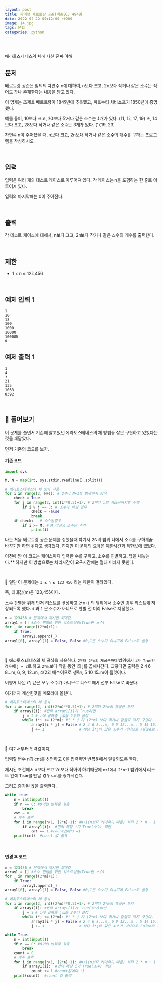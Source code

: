 ```yaml
---
layout: post
title: 파이썬 베르트랑 공준(백준BOJ 4948)
date: 2022-07-22 00:12:00 +0900
image: 14.jpg
tags: 문법
categories: python
---
```


<br>

에라토스테네스의 체에 대한 진짜 이해

## 문제

베르트랑 공준은 임의의 자연수 n에 대하여, n보다 크고, 2n보다 작거나 같은 소수는 적어도 하나 존재한다는 내용을 담고 있다.

이 명제는 조제프 베르트랑이 1845년에 추측했고, 파프누티 체비쇼프가 1850년에 증명했다.

예를 들어, 10보다 크고, 20보다 작거나 같은 소수는 4개가 있다. (11, 13, 17, 19) 또, 14보다 크고, 28보다 작거나 같은 소수는 3개가 있다. (17,19, 23)

자연수 n이 주어졌을 때, n보다 크고, 2n보다 작거나 같은 소수의 개수를 구하는 프로그램을 작성하시오. 

<br>

## 입력

입력은 여러 개의 테스트 케이스로 이루어져 있다. 각 케이스는 n을 포함하는 한 줄로 이루어져 있다.

입력의 마지막에는 0이 주어진다.

<br>

## 출력

각 테스트 케이스에 대해서, n보다 크고, 2n보다 작거나 같은 소수의 개수를 출력한다.

<br>

## 제한

- 1 ≤ n ≤ 123,456

<br>

## 예제 입력 1

```
1
10
13
100
1000
10000
100000
0
```

## 예제 출력 1

```
1
4
3
21
135
1033
8392
```

<br>

## 📝 풀어보기

이 문제를 풀면서 기존에 알고있던 에라토스테네스의 체 방법을 잘못 구현하고 있었다는것을 깨달았다.

먼저 기존의 코드를 보자.

#### 기존 코드

``` python
import sys

M, N = map(int, sys.stdin.readline().split())

# 에라토스테네스의 체 방식 사용
for i in range(2, N+1): # 2부터 N+1의 범위까지 탐색
    check = True
    for j in range(2, int(i**0.5)+1): # 2부터 i의 제곱근까지만 수행
        if i % j == 0: # 소수가 아닐 경우
            check = False
            break
    if check:   # 소수일경우
        if i >= M: # M 이상의 소수만 추가
            print(i)
```

나는 처음 베르트랑 공준 문제를 접했을때 여기서 2N의 범위 내에서 소수를 구하게끔 바꾸기만 하면 된다고 생각했다. 하지만 이 문제의 요점은 제한시간과 제한값에 있었다.

이전에 짠 이 코드는 케이스마다 입력한 수를 구하고, 소수를 판별하고, 답을 내놓는다.** 하지만 이 방법으로는 처리시간이 요구시간에는 절대 미치지 못한다.

<br>

📌 일단 이 문제에는 `1 ≤ n ≤ 123,456` 라는 제한이 걸려있다.

즉, 최대값(m)은 123,456이다.

소수 판별을 위해 먼저 리스트를 생성하고 `2*m+1` 의 범위에서 소수인 경우 리스트에 저장되도록 했다. `0` 과 `1` 은 소수가 아니므로 판별 전 미리 False로 지정했다.

``` python
m = 123456 # 문제에서 제시한 최대값
array1 = [] #소수 판별을 위한 리스트설정(True면 소수)
for _ in range((2*m)+1):
    if True:
        array1.append(_)
array1[0], array1[1] = False, False #0,1은 소수가 아니기에 False로 설정
```

<br>

📌 에라토스테네스의 체 공식을 사용한다. `2부터 2*m의 제곱근까지` 범위에서 `i가 True인 경우`에 `j = 2`로 하고 `2*m` 보다 작을 동안 i와 j를 곱해나간다. 그렇다면 출력은 2 4 6 8...m, 6, 9, 12..m, 4(2의 배수이므로 생략), 5 10 15..m이 될것이다.

이렇게 나온 i*j 값은 모두 소수가 아니므로 리스트에서 전부 False로 바꾼다.  

여기까지 계산한것을 메모리에 올린다.

``` python
# 에라토스테네스의 체 공식
for i in range(2, int((2*m)**0.5)+1): # 2부터 2*m의 제곱근 까지
    if array1[i]: #만약 array1[i]가 True라면
        j = 2 # i에 곱해줄 j값을 2부터 설정
        while i*j <= (2*m): #i * j 가 (2*m) 보다 작거나 같을때 까지 구한다.
            array1[i * j] = False # 2 4 6 8...m, 6 9 12...m.. 5 10 15..m 
            j += 1                # 해당 i*j의 값은 소수가 아니므로 False로 설정
```

<br>

📌 여기서부터 입력값이다. 

입력할 변수 n과 cnt를 선언하고 0을 입력하면 반복문에서 탈출되도록 한다.

제시된 조건에서 n보다 크고 2n보다 작아야 하기때문에 `n+1에서 2*n+1` 범위에서 리스트 안에 True를 만날 경우 cnt를 증가시킨다.

그리고 증가된 값을 출력한다.

``` python
while True:
    n = int(input())
    if n == 0: #0이면 반복문 탈출
        break
    cnt = 0
    # 개수 출력
    for i in range(n+1, (2*n)+1): #n+1(n보다 커야하기 때문) 부터 2 * n + 1 까지 설정
        if array1[i]:  #만약 해당 i가 True(소수) 라면
            cnt += 1 #count값에다 +1
    print(cnt)  #count 값 출력
```

<br>

#### 변경 후 코드

``` python
m = 123456 # 문제에서 제시한 최대값
array1 = [] #소수 판별을 위한 리스트설정(True면 소수)
for _ in range((2*m)+1):
    if True:
        array1.append(_)
array1[0], array1[1] = False, False #0,1은 소수가 아니기에 False로 설정

# 에라토스테네스의 체 공식
for i in range(2, int((2*m)**0.5)+1): # 2부터 2*m의 제곱근 까지
    if array1[i]: #만약 array1[i]가 True(소수)라면
        j = 2 # i에 곱해줄 j값을 2부터 설정
        while i*j <= (2*m): #i * j 가 (2*m) 보다 작거나 같을때 까지 구한다.
            array1[i * j] = False # 2 4 6 8...m, 6 9 12...m.. 5 10 15..m 
            j += 1                # 해당 i*j의 값은 소수가 아니므로 False로 설정

while True:
    n = int(input())
    if n == 0: #0이면 반복문 탈출
        break
    count = 0
    # 개수 출력
    for i in range(n+1, (2*n)+1): #n+1(n보다 커야하기 때문) 부터 2 * n + 1 까지 설정
        if array1[i]:  #만약 해당 i가 True(소수) 라면
            count += 1 #count값에다 +1
    print(count)  #count 값 출력
```

